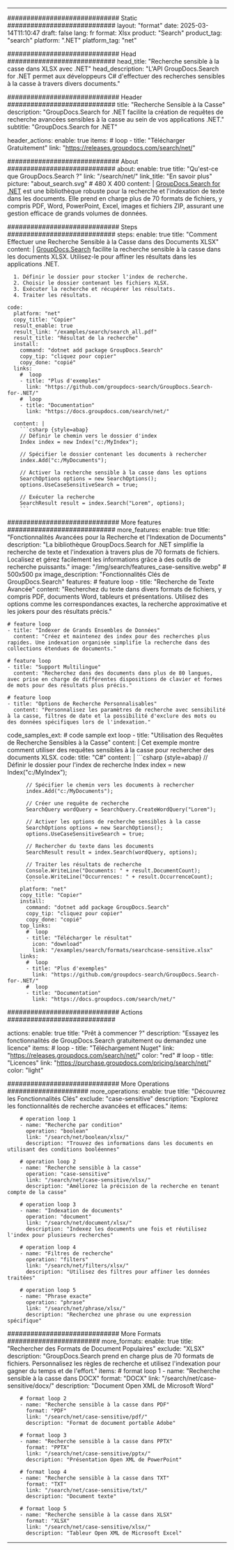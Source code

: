 
---
############################# Static ############################
layout: "format"
date:  2025-03-14T11:10:47
draft: false
lang: fr
format: Xlsx
product: "Search"
product_tag: "search"
platform: ".NET"
platform_tag: "net"

############################# Head ############################
head_title: "Recherche sensible à la casse dans XLSX avec .NET"
head_description: "L'API GroupDocs.Search for .NET permet aux développeurs C# d'effectuer des recherches sensibles à la casse à travers divers documents."

############################# Header ############################
title: "Recherche Sensible à la Casse" 
description: "GroupDocs.Search for .NET facilite la création de requêtes de recherche avancées sensibles à la casse au sein de vos applications .NET."
subtitle: "GroupDocs.Search for .NET" 

header_actions:
  enable: true
  items:
    #  loop
    - title: "Télécharger Gratuitement"
      link: "https://releases.groupdocs.com/search/net/"
      
############################# About ############################
about:
    enable: true
    title: "Qu'est-ce que GroupDocs.Search ?"
    link: "/search/net/"
    link_title: "En savoir plus"
    picture: "about_search.svg" # 480 X 400
    content: |
       [GroupDocs.Search for .NET](/search/net/) est une bibliothèque robuste pour la recherche et l'indexation de texte dans les documents. Elle prend en charge plus de 70 formats de fichiers, y compris PDF, Word, PowerPoint, Excel, images et fichiers ZIP, assurant une gestion efficace de grands volumes de données.

############################# Steps ############################
steps:
    enable: true
    title: "Comment Effectuer une Recherche Sensible à la Casse dans des Documents XLSX"
    content: |
      [GroupDocs.Search](/search/net/) facilite la recherche sensible à la casse dans les documents XLSX. Utilisez-le pour affiner les résultats dans les applications .NET.
      
      1. Définir le dossier pour stocker l'index de recherche.
      2. Choisir le dossier contenant les fichiers XLSX.
      3. Exécuter la recherche et récupérer les résultats.
      4. Traiter les résultats.
   
    code:
      platform: "net"
      copy_title: "Copier"
      result_enable: true
      result_link: "/examples/search/search_all.pdf"
      result_title: "Résultat de la recherche"
      install:
        command: "dotnet add package GroupDocs.Search"
        copy_tip: "cliquez pour copier"
        copy_done: "copié"
      links:
        #  loop
        - title: "Plus d'exemples"
          link: "https://github.com/groupdocs-search/GroupDocs.Search-for-.NET/"
        #  loop
        - title: "Documentation"
          link: "https://docs.groupdocs.com/search/net/"
          
      content: |
        ```csharp {style=abap}
        // Définir le chemin vers le dossier d'index
        Index index = new Index("c:/MyIndex");

        // Spécifier le dossier contenant les documents à rechercher
        index.Add("c:/MyDocuments");

        // Activer la recherche sensible à la casse dans les options
        SearchOptions options = new SearchOptions();
        options.UseCaseSensitiveSearch = true;

        // Exécuter la recherche
        SearchResult result = index.Search("Lorem", options);
        ```            

############################# More features ############################
more_features:
  enable: true
  title: "Fonctionnalités Avancées pour la Recherche et l'Indexation de Documents"
  description: "La bibliothèque GroupDocs.Search for .NET simplifie la recherche de texte et l'indexation à travers plus de 70 formats de fichiers. Localisez et gérez facilement les informations grâce à des outils de recherche puissants."
  image: "/img/search/features_case-sensitive.webp" # 500x500 px
  image_description: "Fonctionnalités Clés de GroupDocs.Search"
  features:
    # feature loop
    - title: "Recherche de Texte Avancée"
      content: "Recherchez du texte dans divers formats de fichiers, y compris PDF, documents Word, tableurs et présentations. Utilisez des options comme les correspondances exactes, la recherche approximative et les jokers pour des résultats précis."

    # feature loop
    - title: "Indexer de Grands Ensembles de Données"
      content: "Créez et maintenez des index pour des recherches plus rapides. Une indexation organisée simplifie la recherche dans des collections étendues de documents."

    # feature loop
    - title: "Support Multilingue"
      content: "Recherchez dans des documents dans plus de 80 langues, avec prise en charge de différentes dispositions de clavier et formes de mots pour des résultats plus précis."

    # feature loop
    - title: "Options de Recherche Personnalisables"
      content: "Personnalisez les paramètres de recherche avec sensibilité à la casse, filtres de date et la possibilité d'exclure des mots ou des données spécifiques lors de l'indexation."
      
  code_samples_ext:
    # code sample ext loop
    - title: "Utilisation des Requêtes de Recherche Sensibles à la Casse"
      content: |
        Cet exemple montre comment utiliser des requêtes sensibles à la casse pour rechercher des documents XLSX.
      code:
        title: "C#"
        content: |
          ```csharp {style=abap}
          // Définir le dossier pour l'index de recherche
          Index index = new Index("c:/MyIndex");
              
          // Spécifier le chemin vers les documents à rechercher
          index.Add("c:/MyDocuments");

          // Créer une requête de recherche
          SearchQuery wordQuery = SearchQuery.CreateWordQuery("Lorem");

          // Activer les options de recherche sensibles à la casse
          SearchOptions options = new SearchOptions();
          options.UseCaseSensitiveSearch = true;

          // Rechercher du texte dans les documents
          SearchResult result = index.Search(wordQuery, options);
          
          // Traiter les résultats de recherche
          Console.WriteLine("Documents: " + result.DocumentCount);
          Console.WriteLine("Occurrences: " + result.OccurrenceCount);
          ```
        platform: "net"
        copy_title: "Copier"
        install:
          command: "dotnet add package GroupDocs.Search"
          copy_tip: "cliquez pour copier"
          copy_done: "copié"
        top_links:
          #  loop
          - title: "Télécharger le résultat"
            icon: "download"
            link: "/examples/search/formats/searchcase-sensitive.xlsx"
        links:
          #  loop
          - title: "Plus d'exemples"
            link: "https://github.com/groupdocs-search/GroupDocs.Search-for-.NET/"
          #  loop
          - title: "Documentation"
            link: "https://docs.groupdocs.com/search/net/"
            

            


############################# Actions ############################

actions:
  enable: true
  title: "Prêt à commencer ?"
  description: "Essayez les fonctionnalités de GroupDocs.Search gratuitement ou demandez une licence"
  items:
    #  loop
    - title: "Téléchargement Nuget"
      link: "https://releases.groupdocs.com/search/net/"
      color: "red"
        #  loop
    - title: "Licences"
      link: "https://purchase.groupdocs.com/pricing/search/net/"
      color: "light"


############################# More Operations #####################
more_operations:
    enable: true
    title: "Découvrez les Fonctionnalités Clés"
    exclude: "case-sensitive"
    description: "Explorez les fonctionnalités de recherche avancées et efficaces."
    items: 
          
        # operation loop 1
        - name: "Recherche par condition"
          operation: "boolean"
          link: "/search/net/boolean/xlsx/"
          description: "Trouvez des informations dans les documents en utilisant des conditions booléennes"

        # operation loop 2
        - name: "Recherche sensible à la casse"
          operation: "case-sensitive"
          link: "/search/net/case-sensitive/xlsx/"
          description: "Améliorez la précision de la recherche en tenant compte de la casse"

        # operation loop 3
        - name: "Indexation de documents"
          operation: "document"
          link: "/search/net/document/xlsx/"
          description: "Indexez les documents une fois et réutilisez l'index pour plusieurs recherches"

        # operation loop 4
        - name: "Filtres de recherche"
          operation: "filters"
          link: "/search/net/filters/xlsx/"
          description: "Utilisez des filtres pour affiner les données traitées"

        # operation loop 5
        - name: "Phrase exacte"
          operation: "phrase"
          link: "/search/net/phrase/xlsx/"
          description: "Recherchez une phrase ou une expression spécifique"
          
        
          
############################# More Formats ########################
more_formats:
    enable: true
    title: "Rechercher des Formats de Document Populaires"
    exclude: "XLSX"
    description: "GroupDocs.Search prend en charge plus de 70 formats de fichiers. Personnalisez les règles de recherche et utilisez l'indexation pour gagner du temps et de l'effort."
    items: 
        # format loop 1
        - name: "Recherche sensible à la casse dans DOCX"
          format: "DOCX"
          link: "/search/net/case-sensitive/docx/"
          description: "Document Open XML de Microsoft Word"
          
        # format loop 2
        - name: "Recherche sensible à la casse dans PDF"
          format: "PDF"
          link: "/search/net/case-sensitive/pdf/"
          description: "Format de document portable Adobe"
          
        # format loop 3
        - name: "Recherche sensible à la casse dans PPTX"
          format: "PPTX"
          link: "/search/net/case-sensitive/pptx/"
          description: "Présentation Open XML de PowerPoint"

        # format loop 4
        - name: "Recherche sensible à la casse dans TXT"
          format: "TXT"
          link: "/search/net/case-sensitive/txt/"
          description: "Document texte"
          
        # format loop 5
        - name: "Recherche sensible à la casse dans XLSX"
          format: "XLSX"
          link: "/search/net/case-sensitive/xlsx/"
          description: "Tableur Open XML de Microsoft Excel"
  

---